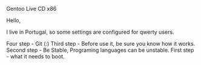Gentoo Live CD x86

Hello,

I live in Portugal, so some settings are configured for qwerty users. 


Four step - Git (:) 
Third step - Before use it, be sure you know how it works.
Second step - Be Stable, Programing languages can be unstable. 
First step - what it needs to boot.
